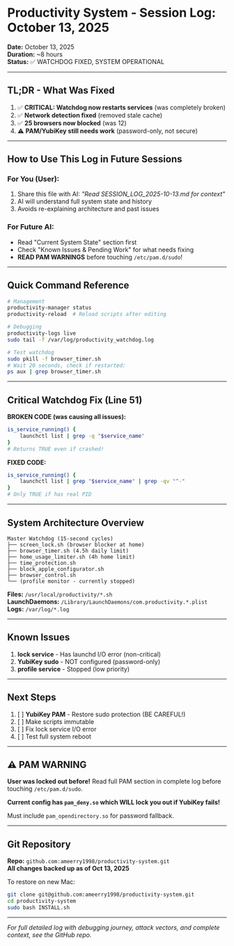 # Productivity System - Session Log: October 13, 2025

**Date:** October 13, 2025  
**Duration:** ~8 hours  
**Status:** ✅ WATCHDOG FIXED, SYSTEM OPERATIONAL

---

## TL;DR - What Was Fixed

1. ✅ **CRITICAL: Watchdog now restarts services** (was completely broken)
2. ✅ **Network detection fixed** (removed stale cache)
3. ✅ **25 browsers now blocked** (was 12)
4. ⚠️ **PAM/YubiKey still needs work** (password-only, not secure)

---

## How to Use This Log in Future Sessions

### For You (User):
1. Share this file with AI: *"Read SESSION_LOG_2025-10-13.md for context"*
2. AI will understand full system state and history
3. Avoids re-explaining architecture and past issues

### For Future AI:
- Read "Current System State" section first
- Check "Known Issues & Pending Work" for what needs fixing
- **READ PAM WARNINGS** before touching `/etc/pam.d/sudo`!

---

## Quick Command Reference

```bash
# Management
productivity-manager status
productivity-reload  # Reload scripts after editing

# Debugging
productivity-logs live
sudo tail -f /var/log/productivity_watchdog.log

# Test watchdog
sudo pkill -f browser_timer.sh
# Wait 20 seconds, check if restarted:
ps aux | grep browser_timer.sh
```

---

## Critical Watchdog Fix (Line 51)

**BROKEN CODE (was causing all issues):**
```bash
is_service_running() {
    launchctl list | grep -q "$service_name"
}
# Returns TRUE even if crashed!
```

**FIXED CODE:**
```bash
is_service_running() {
    launchctl list | grep "$service_name" | grep -qv "^-"
}
# Only TRUE if has real PID
```

---

## System Architecture Overview

```
Master Watchdog (15-second cycles)
├── screen_lock.sh (browser blocker at home)
├── browser_timer.sh (4.5h daily limit)
├── home_usage_limiter.sh (4h home limit)
├── time_protection.sh
├── block_apple_configurator.sh
├── browser_control.sh
└── (profile monitor - currently stopped)
```

**Files:** `/usr/local/productivity/*.sh`  
**LaunchDaemons:** `/Library/LaunchDaemons/com.productivity.*.plist`  
**Logs:** `/var/log/*.log`

---

## Known Issues

1. **lock service** - Has launchd I/O error (non-critical)
2. **YubiKey sudo** - NOT configured (password-only)
3. **profile service** - Stopped (low priority)

---

## Next Steps

1. [ ] **YubiKey PAM** - Restore sudo protection (BE CAREFUL!)
2. [ ] Make scripts immutable
3. [ ] Fix lock service I/O error
4. [ ] Test full system reboot

---

## ⚠️ PAM WARNING

**User was locked out before!** Read full PAM section in complete log before touching `/etc/pam.d/sudo`.

**Current config has `pam_deny.so` which WILL lock you out if YubiKey fails!**

Must include `pam_opendirectory.so` for password fallback.

---

## Git Repository

**Repo:** `github.com:ameerry1998/productivity-system.git`  
**All changes backed up as of Oct 13, 2025**

To restore on new Mac:
```bash
git clone git@github.com:ameerry1998/productivity-system.git
cd productivity-system
sudo bash INSTALL.sh
```

---

*For full detailed log with debugging journey, attack vectors, and complete context, see the GitHub repo.*

